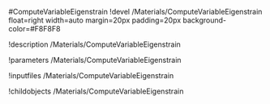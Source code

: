<!-- MOOSE Object Documentation Stub: Remove this when content is added. -->
#ComputeVariableEigenstrain
!devel /Materials/ComputeVariableEigenstrain float=right width=auto margin=20px padding=20px background-color=#F8F8F8

!description /Materials/ComputeVariableEigenstrain

!parameters /Materials/ComputeVariableEigenstrain

!inputfiles /Materials/ComputeVariableEigenstrain

!childobjects /Materials/ComputeVariableEigenstrain
